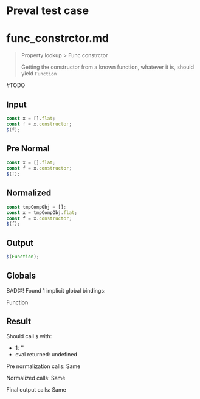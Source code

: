 # Preval test case

# func_constrctor.md

> Property lookup > Func constrctor
>
> Getting the constructor from a known function, whatever it is, should yield `Function`

#TODO

## Input

`````js filename=intro
const x = [].flat;
const f = x.constructor;
$(f);
`````

## Pre Normal

`````js filename=intro
const x = [].flat;
const f = x.constructor;
$(f);
`````

## Normalized

`````js filename=intro
const tmpCompObj = [];
const x = tmpCompObj.flat;
const f = x.constructor;
$(f);
`````

## Output

`````js filename=intro
$(Function);
`````

## Globals

BAD@! Found 1 implicit global bindings:

Function

## Result

Should call `$` with:
 - 1: '<function>'
 - eval returned: undefined

Pre normalization calls: Same

Normalized calls: Same

Final output calls: Same
